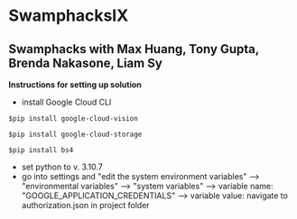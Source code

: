 # SwamphacksIX
 Swamphacks with Max Huang, Tony Gupta, Brenda Nakasone, Liam Sy
 ---------------------------------------------------------------

 **Instructions for setting up solution**
 - install Google Cloud CLI
 
 ```
 $pip install google-cloud-vision
 
 $pip install google-cloud-storage 
 
 $pip install bs4 
 ```
 - set python to v. 3.10.7 
 - go into settings and "edit the system environment variables" --> "environmental variables" --> "system variables" --> variable name: "GOOGLE_APPLICATION_CREDENTIALS" --> variable value: navigate to authorization.json in project folder 

